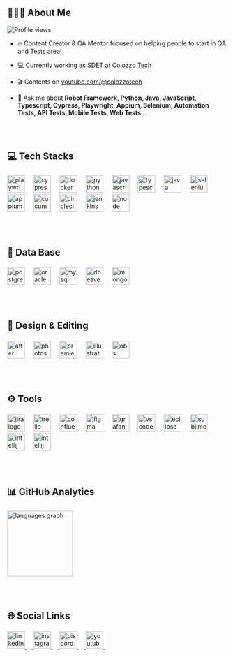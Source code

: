 <h2 align="left">👨🏼‍💻 About Me</h2>
<p align="left"> <img src="https://komarev.com/ghpvc/?username=RGColozzo&color=blue" alt="Profile views" /> </p>

- 🔥 Content Creator & QA Mentor focused on helping people to start in QA and Tests area!

- 💻 Currently working as SDET at [Colozzo Tech](https://www.linkedin.com/company/colozzotech)

- 🎬 Contents on [youtube.com/@colozzotech](https://www.youtube.com/@colozzotech)

- 💬 Ask me about **Robot Framework, Python, Java, JavaScript, Typescript, Cypress, Playwright, Appium, Selenium, Automation Tests, API Tests, Mobile Tests, Web Tests...**

<br></br>
###

<h2 align="left">💻 Tech Stacks</h2>

###

<div align="left">
  <img src="https://skills.syvixor.com/api/icons?i=playwright" height="40" alt="playwright logo"  />
  <img width="12" />
  <img src="https://skills.syvixor.com/api/icons?i=cypress" height="40" alt="cypress logo"  />
  <img width="12" />
  <img src="https://skills.syvixor.com/api/icons?i=docker" height="40" alt="docker logo"  />
  <img width="12" />
  <img src="https://skills.syvixor.com/api/icons?i=python" height="40" alt="python logo"  />
  <img width="12" />
  <img src="https://skills.syvixor.com/api/icons?i=javascript" height="40" alt="javascript logo"  />
  <img width="12" />
  <img src="https://skills.syvixor.com/api/icons?i=typescript" height="40" alt="typescript logo"  />
  <img width="12" />
  <img src="https://skills.syvixor.com/api/icons?i=java" height="40" alt="java logo"  />
  <img width="12" />
  <img src="https://skillicons.dev/icons?i=selenium" height="40" alt="selenium logo"  />
  <img width="12" />
  <img src="https://skills.syvixor.com/api/icons?i=appium" height="40" alt="appium logo"  />
  <img width="12" />
  <img src="https://skills.syvixor.com/api/icons?i=cucumber" height="40" alt="cucumber logo"  />
  <img width="12" />
  <img src="https://skills.syvixor.com/api/icons?i=circleci" height="40" alt="circleci logo"  />
  <img width="12" />
  <img src="https://skills.syvixor.com/api/icons?i=jenkins" height="40" alt="jenkins logo"  />
  <img width="12" />
  <img src="https://skills.syvixor.com/api/icons?i=node" height="40" alt="node logo"  />
</div>

<br></br>
###

<h2 align="left">💾 Data Base</h2>

###

<div align="left">
  <img src="https://skills.syvixor.com/api/icons?i=postgresql" height="40" alt="postgresql logo"  />
  <img width="12" />
  <img src="https://skills.syvixor.com/api/icons?i=oracle" height="40" alt="oracle logo"  />
  <img width="12" />
  <img src="https://skills.syvixor.com/api/icons?i=mysql" height="40" alt="mysql logo"  />
  <img width="12" />
  <img src="https://skills.syvixor.com/api/icons?i=dbeaver" height="40" alt="dbeaver logo"  />
  <img width="12" />
  <img src="https://skills.syvixor.com/api/icons?i=mongodb" height="40" alt="mongodb logo"  />
</div>

<br></br>
###

<h2 align="left">🎨 Design & Editing</h2>

###

<div align="left">
  <img src="https://skills.syvixor.com/api/icons?i=ae" height="40" alt="after effects logo"  />
  <img width="12" />
  <img src="https://skills.syvixor.com/api/icons?i=ps" height="40" alt="photoshop logo"  />
  <img width="12" />
  <img src="https://skills.syvixor.com/api/icons?i=premierepro" height="40" alt="premiere logo"  />
  <img width="12" />
  <img src="https://skills.syvixor.com/api/icons?i=illustrator" height="40" alt="illustrator logo"  />
  <img width="12" />
  <img src="https://skills.syvixor.com/api/icons?i=obs" height="40" alt="obs logo"  />
</div>

<br></br>
###

<h2 align="left">⚙️ Tools</h2>

###

<div align="left">
  <img src="https://skills.syvixor.com/api/icons?i=jira" height="40" alt="jira logo"  />
  <img width="12" />
  <img src="https://skills.syvixor.com/api/icons?i=trello" height="40" alt="trello logo"  />
  <img width="12" />
  <img src="https://skills.syvixor.com/api/icons?i=confluence" height="40" alt="confluence logo"  />
  <img width="12" />
  <img src="https://skills.syvixor.com/api/icons?i=figma" height="40" alt="figma logo"  />
  <img width="12" />
  <img src="https://skills.syvixor.com/api/icons?i=grafana" height="40" alt="grafana logo"  />
  <img width="12" />
  <img src="https://skills.syvixor.com/api/icons?i=vscode" height="40" alt="vscode logo"  />
  <img width="12" />
  <img src="https://skills.syvixor.com/api/icons?i=eclipse" height="40" alt="eclipse logo"  />
  <img width="12" />
  <img src="https://skills.syvixor.com/api/icons?i=sublime" height="40" alt="sublime logo"  />
  <img width="12" />
  <img src="https://skills.syvixor.com/api/icons?i=intellij" height="40" alt="intellij logo"  />
  <img width="12" />
  <img src="https://skills.syvixor.com/api/icons?i=intellij" height="40" alt="intellij logo"  />
</div>

<br></br>
###

<h2 align="left">📊 GitHub Analytics</h2>

###

<div align="left">
  <img src="https://github-readme-stats.vercel.app/api/top-langs?username=rennangimenez&locale=en&hide_title=false&layout=compact&card_width=320&langs_count=5&theme=tokyonight&hide_border=false&order=2" height="150" alt="languages graph"  />
</div>

<br></br>
###

<h2 align="left">🌐 Social Links</h2>

###

<div align="left">
</div>

###

<div align="left">
  <a href="https://www.linkedin.com/in/rennan-gimenez/" target="_blank">
    <img src="https://skills.syvixor.com/api/icons?i=linkedin" height="40" alt="linkedin logo"  />
    <img width="12" />
  </a>
  <a href="https://www.instagram.com/rennangimenez/" target="_blank">
    <img src="https://skills.syvixor.com/api/icons?i=instagram" height="40" alt="instagram logo"  />
    <img width="12" />
  </a>
  <a href="https://discord.gg/X8KGdy44sX" target="_blank">
    <img src="https://skills.syvixor.com/api/icons?i=discord" height="40" alt="discord logo"  />
    <img width="12" />
  </a>
  <a href="https://www.youtube.com/@colozzotech" target="_blank">
    <img src="https://skills.syvixor.com/api/icons?i=youtube" height="40" alt="youtube logo"  />
    <img width="12" />
  </a>
</div>
